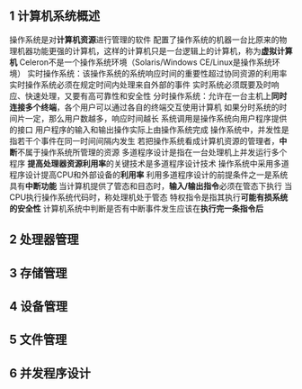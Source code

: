 ## 1 计算机系统概述
操作系统是对**计算机资源**进行管理的软件
配置了操作系统的机器一台比原来的物理机器功能更强的计算机，这样的计算机只是一台逻辑上的计算机，称为**虚拟计算机**
Celeron不是一个操作系统环境（Solaris/Windows CE/Linux是操作系统环境）
实时操作系统：该操作系统的系统响应时间的重要性超过协同资源的利用率
实时操作系统必须在规定时间内处理来自外部的事件
实时系统必须既要及时响应、快速处理，又要有高可靠性和安全性
分时操作系统：允许在一台主机上**同时连接多个终端**，各个用户可以通过各自的终端交互使用计算机
如果分时系统的时间片一定，那么用户数越多，响应时间越长
系统调用是操作系统向用户程序提供的接口
用户程序的输入和输出操作实际上由操作系统完成
操作系统中，并发性是指若干个事件在同一时间间隔内发生
若把操作系统看成计算机资源的管理者，**中断**不属于操作系统所管理的资源
多道程序设计是指在一台处理机上并发运行多个程序
**提高处理器资源利用率**的关键技术是多道程序设计技术
操作系统中采用多道程序设计提高CPU和外部设备的**利用率**
利用多道程序设计的前提条件之一是系统具有**中断功能**
当计算机提供了管态和目态时，**输入/输出指令**必须在管态下执行
当CPU执行操作系统代码时，称处理机处于管态
特权指令是指其执行**可能有损系统的安全性**
计算机系统中判断是否有中断事件发生应该在**执行完一条指令后**


## 2 处理器管理


## 3 存储管理


## 4 设备管理


## 5 文件管理


## 6 并发程序设计

